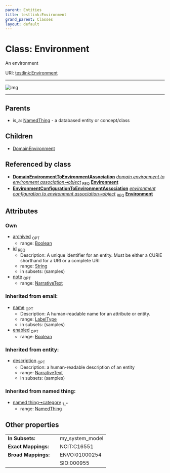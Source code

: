 ```yaml
---
parent: Entities
title: testlink:Environment
grand_parent: Classes
layout: default
---
```


# Class: Environment


An environment

URI: [testlink:Environment](https://w3id.org/testlink/vocab/Environment)


---

![img](http://yuml.me/diagram/nofunky;dir:TB/class/[NamedThing],[EnvironmentConfigurationToEnvironmentAssociation],[DomainEnvironmentToEnvironmentAssociation]-%20object%201..1%3E[Environment%7Cid(i):string;name(i):label_type%20%3F;enabled(i):boolean%20%3F;archived(i):boolean%20%3F;description(i):narrative_text%20%3F;note(i):narrative_text%20%3F],[EnvironmentConfigurationToEnvironmentAssociation]-%20object%201..1%3E[Environment],[Environment]%5E-[DomainEnvironment],[NamedThing]%5E-[Environment],[DomainEnvironmentToEnvironmentAssociation],[DomainEnvironment])

---


## Parents

 *  is_a: [NamedThing](NamedThing.md) - a databased entity or concept/class

## Children

 * [DomainEnvironment](DomainEnvironment.md)

## Referenced by class

 *  **[DomainEnvironmentToEnvironmentAssociation](DomainEnvironmentToEnvironmentAssociation.md)** *[domain environment to environment association➞object](domain_environment_to_environment_association_object.md)*  <sub>REQ</sub>  **[Environment](Environment.md)**
 *  **[EnvironmentConfigurationToEnvironmentAssociation](EnvironmentConfigurationToEnvironmentAssociation.md)** *[environment configuration to environment association➞object](environment_configuration_to_environment_association_object.md)*  <sub>REQ</sub>  **[Environment](Environment.md)**

## Attributes


### Own

 * [archived](archived.md)  <sub>OPT</sub>
    * range: [Boolean](types/Boolean.md)
 * [id](id.md)  <sub>REQ</sub>
    * Description: A unique identifier for an entity. Must be either a CURIE shorthand for a URI or a complete URI
    * range: [String](types/String.md)
    * in subsets: (samples)
 * [note](note.md)  <sub>OPT</sub>
    * range: [NarrativeText](types/NarrativeText.md)

### Inherited from email:

 * [name](name.md)  <sub>OPT</sub>
    * Description: A human-readable name for an attribute or entity.
    * range: [LabelType](types/LabelType.md)
    * in subsets: (samples)
 * [enabled](enabled.md)  <sub>OPT</sub>
    * range: [Boolean](types/Boolean.md)

### Inherited from entity:

 * [description](description.md)  <sub>OPT</sub>
    * Description: a human-readable description of an entity
    * range: [NarrativeText](types/NarrativeText.md)
    * in subsets: (samples)

### Inherited from named thing:

 * [named thing➞category](named_thing_category.md)  <sub>1..*</sub>
    * range: [NamedThing](NamedThing.md)

## Other properties

|  |  |  |
| --- | --- | --- |
| **In Subsets:** | | my_system_model |
| **Exact Mappings:** | | NCIT:C16551 |
| **Broad Mappings:** | | ENVO:01000254 |
|  | | SIO:000955 |

